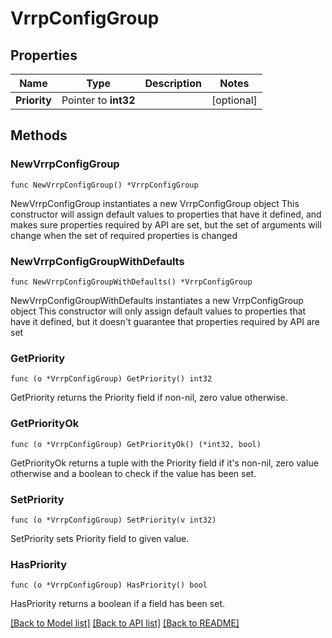 # VrrpConfigGroup

## Properties

Name | Type | Description | Notes
------------ | ------------- | ------------- | -------------
**Priority** | Pointer to **int32** |  | [optional] 

## Methods

### NewVrrpConfigGroup

`func NewVrrpConfigGroup() *VrrpConfigGroup`

NewVrrpConfigGroup instantiates a new VrrpConfigGroup object
This constructor will assign default values to properties that have it defined,
and makes sure properties required by API are set, but the set of arguments
will change when the set of required properties is changed

### NewVrrpConfigGroupWithDefaults

`func NewVrrpConfigGroupWithDefaults() *VrrpConfigGroup`

NewVrrpConfigGroupWithDefaults instantiates a new VrrpConfigGroup object
This constructor will only assign default values to properties that have it defined,
but it doesn't guarantee that properties required by API are set

### GetPriority

`func (o *VrrpConfigGroup) GetPriority() int32`

GetPriority returns the Priority field if non-nil, zero value otherwise.

### GetPriorityOk

`func (o *VrrpConfigGroup) GetPriorityOk() (*int32, bool)`

GetPriorityOk returns a tuple with the Priority field if it's non-nil, zero value otherwise
and a boolean to check if the value has been set.

### SetPriority

`func (o *VrrpConfigGroup) SetPriority(v int32)`

SetPriority sets Priority field to given value.

### HasPriority

`func (o *VrrpConfigGroup) HasPriority() bool`

HasPriority returns a boolean if a field has been set.


[[Back to Model list]](../README.md#documentation-for-models) [[Back to API list]](../README.md#documentation-for-api-endpoints) [[Back to README]](../README.md)


